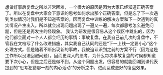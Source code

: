 想做好事后复盘之所以非常困难，一个很大的原因是因为大家已经知道正确答案了。所以在复盘中大家会下意识的思考如何求出那个正确答案，但是忘了下一次遇到类似情况时我们是不知道答案的，因而复盘中训练的解决方案和下一次遇到的真实情况产生出入，所以就会出现问题出现了一遍又一遍，每次都思考怎么避免问题，但是还是再发生的怪现象。
我认为研发是很容易从这个误区中跳出的，因为他们都会面对一个人人都会经历的事情：事故复盘。在我自己前几次的复盘中，不管我在文档写了什么改进措施，其实我自己认同的还是“下一上线一定要小心”这个处理方式。但是随着不断出现新的事故，我被迫认识到之前的方案不行（因为这是工作所以没法回避问题）。因而更深入的思考，为什么每次事故复盘的时候都知道要下次小心，但是之后还是做不到。从这个问题出发，很容易的就能回溯到课代表提到的“思考犯错那一刻的内心活动“的分析之中，进而达成更好的复盘效果。
